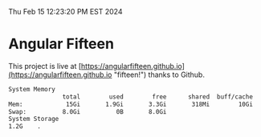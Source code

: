 Thu Feb 15 12:23:20 PM EST 2024

# Angular Fifteen


This project is live at [https://angularfifteen.github.io](https://angularfifteen.github.io "fifteen!") thanks to Github.

```bash
System Memory
               total        used        free      shared  buff/cache   available
Mem:            15Gi       1.9Gi       3.3Gi       318Mi        10Gi        13Gi
Swap:          8.0Gi          0B       8.0Gi
System Storage
1.2G	.
```
```bash
